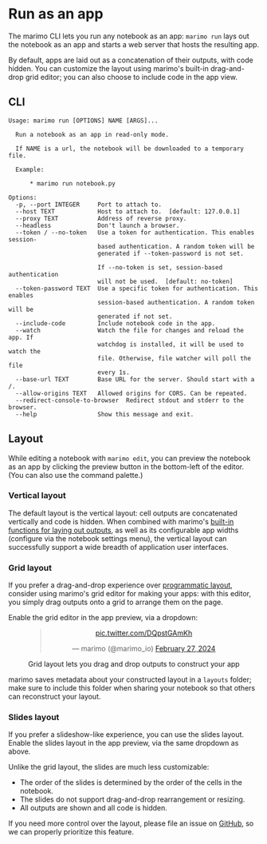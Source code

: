# Run as an app

The marimo CLI lets you run any notebook as an app: `marimo run` lays out
the notebook as an app and starts a web server that hosts the resulting app.

By default, apps are laid out as a concatenation of their outputs, with
code hidden. You can customize the layout using marimo's built-in drag-and-drop
grid editor; you can also choose to include code in the app view.

## CLI

```
Usage: marimo run [OPTIONS] NAME [ARGS]...

  Run a notebook as an app in read-only mode.

  If NAME is a url, the notebook will be downloaded to a temporary file.

  Example:

      * marimo run notebook.py

Options:
  -p, --port INTEGER     Port to attach to.
  --host TEXT            Host to attach to.  [default: 127.0.0.1]
  --proxy TEXT           Address of reverse proxy.
  --headless             Don't launch a browser.
  --token / --no-token   Use a token for authentication. This enables session-
                         based authentication. A random token will be
                         generated if --token-password is not set.

                         If --no-token is set, session-based authentication
                         will not be used.  [default: no-token]
  --token-password TEXT  Use a specific token for authentication. This enables
                         session-based authentication. A random token will be
                         generated if not set.
  --include-code         Include notebook code in the app.
  --watch                Watch the file for changes and reload the app. If
                         watchdog is installed, it will be used to watch the
                         file. Otherwise, file watcher will poll the file
                         every 1s.
  --base-url TEXT        Base URL for the server. Should start with a /.
  --allow-origins TEXT   Allowed origins for CORS. Can be repeated.
  --redirect-console-to-browser  Redirect stdout and stderr to the browser.
  --help                 Show this message and exit.
```

## Layout

While editing a notebook with `marimo edit`, you can preview the notebook
as an app by clicking the preview button in the bottom-left of the editor.
(You can also use the command palette.)

### Vertical layout

The default layout is the vertical layout: cell outputs are concatenated
vertically and code is hidden. When combined with marimo's [built-in functions
for laying out outputs](../api/layouts/index.md), as well as its configurable
app widths (configure via the notebook settings menu), the vertical layout can
successfully support a wide breadth of application user interfaces.

### Grid layout

If you prefer a drag-and-drop experience over
[programmatic layout](../api/layouts/index.md), consider using marimo's grid
editor for making your apps: with this editor, you simply drag outputs onto a
grid to arrange them on the page.

Enable the grid editor in the app preview, via a dropdown:

<div align="center">
  <figure>
    <blockquote class="twitter-tweet" data-media-max-width="560">
      <p lang="en" dir="ltr">
        <a href="https://t.co/DQpstGAmKh">pic.twitter.com/DQpstGAmKh</a>
      </p>&mdash; marimo (@marimo_io)
      <a href="https://twitter.com/marimo_io/status/1762595771504116221?ref_src=twsrc%5Etfw">February 27, 2024</a>
    </blockquote>
    <script async src="https://platform.twitter.com/widgets.js" charset="utf-8"></script>
  </figure>
  <figcaption>Grid layout lets you drag and drop outputs to construct your app</figcaption>
</div>

marimo saves metadata about your constructed layout in a `layouts` folder;
make sure to include this folder when sharing your notebook so that others
can reconstruct your layout.

### Slides layout

If you prefer a slideshow-like experience, you can use the slides layout. Enable the slides layout in the app preview, via the same dropdown as above.

Unlike the grid layout, the slides are much less customizable:

- The order of the slides is determined by the order of the cells in the notebook.
- The slides do not support drag-and-drop rearrangement or resizing.
- All outputs are shown and all code is hidden.

If you need more control over the layout, please file an issue on [GitHub](https://github.com/marimo-team/marimo/issues),
so we can properly prioritize this feature.
